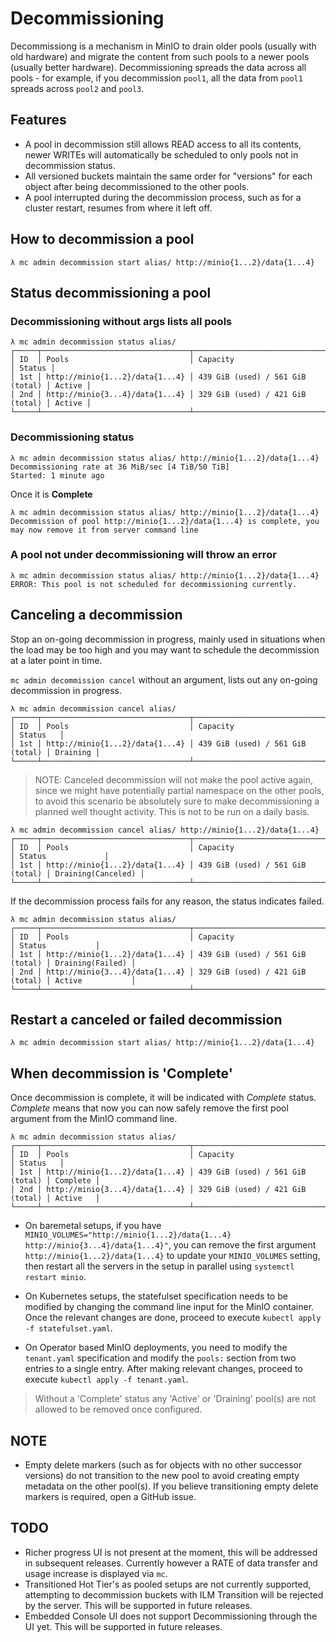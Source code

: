 # Decommissioning

Decommissiong is a mechanism in MinIO to drain older pools (usually with old hardware) and migrate the content from such pools to a newer pools (usually better hardware). Decommissioning spreads the data across all pools - for example, if you decommission `pool1`, all the data from `pool1` spreads across `pool2` and `pool3`.

## Features

- A pool in decommission still allows READ access to all its contents, newer WRITEs will automatically be scheduled to only pools not in decommission status.
- All versioned buckets maintain the same order for "versions" for each object after being decommissioned to the other pools.
- A pool interrupted during the decommission process, such as for a cluster restart, resumes from where it left off.

## How to decommission a pool

```
λ mc admin decommission start alias/ http://minio{1...2}/data{1...4}
```

## Status decommissioning a pool

### Decommissioning without args lists all pools

```
λ mc admin decommission status alias/
┌─────┬─────────────────────────────────┬──────────────────────────────────┬────────┐
│ ID  │ Pools                           │ Capacity                         │ Status │
│ 1st │ http://minio{1...2}/data{1...4} │ 439 GiB (used) / 561 GiB (total) │ Active │
│ 2nd │ http://minio{3...4}/data{1...4} │ 329 GiB (used) / 421 GiB (total) │ Active │
└─────┴─────────────────────────────────┴──────────────────────────────────┴────────┘
```

### Decommissioning status

```
λ mc admin decommission status alias/ http://minio{1...2}/data{1...4}
Decommissioning rate at 36 MiB/sec [4 TiB/50 TiB]
Started: 1 minute ago
```

Once it is **Complete**

```
λ mc admin decommission status alias/ http://minio{1...2}/data{1...4}
Decommission of pool http://minio{1...2}/data{1...4} is complete, you may now remove it from server command line
```

### A pool not under decommissioning will throw an error

```
λ mc admin decommission status alias/ http://minio{1...2}/data{1...4}
ERROR: This pool is not scheduled for decommissioning currently.
```

## Canceling a decommission

Stop an on-going decommission in progress, mainly used in situations when the load may be too high and you may want to schedule the decommission at a later point in time.

`mc admin decommission cancel` without an argument, lists out any on-going decommission in progress.

```
λ mc admin decommission cancel alias/
┌─────┬─────────────────────────────────┬──────────────────────────────────┬──────────┐
│ ID  │ Pools                           │ Capacity                         │ Status   │
│ 1st │ http://minio{1...2}/data{1...4} │ 439 GiB (used) / 561 GiB (total) │ Draining │
└─────┴─────────────────────────────────┴──────────────────────────────────┴──────────┘
```

> NOTE: Canceled decommission will not make the pool active again, since we might have  potentially partial namespace on the other pools, to avoid this scenario be absolutely sure to make decommissioning a planned well thought activity. This is not to be run on a daily basis.

```
λ mc admin decommission cancel alias/ http://minio{1...2}/data{1...4}
┌─────┬─────────────────────────────────┬──────────────────────────────────┬────────────────────┐
│ ID  │ Pools                           │ Capacity                         │ Status             │
│ 1st │ http://minio{1...2}/data{1...4} │ 439 GiB (used) / 561 GiB (total) │ Draining(Canceled) │
└─────┴─────────────────────────────────┴──────────────────────────────────┴────────────────────┘
```

If the decommission process fails for any reason, the status indicates failed.

```
λ mc admin decommission status alias/
┌─────┬─────────────────────────────────┬──────────────────────────────────┬──────────────────┐
│ ID  │ Pools                           │ Capacity                         │ Status           │
│ 1st │ http://minio{1...2}/data{1...4} │ 439 GiB (used) / 561 GiB (total) │ Draining(Failed) │
│ 2nd │ http://minio{3...4}/data{1...4} │ 329 GiB (used) / 421 GiB (total) │ Active           │
└─────┴─────────────────────────────────┴──────────────────────────────────┴──────────────────┘
```

## Restart a canceled or failed decommission

```
λ mc admin decommission start alias/ http://minio{1...2}/data{1...4}
```

## When decommission is 'Complete'

Once decommission is complete, it will be indicated with *Complete* status.  *Complete* means that now you can now safely remove the first pool argument from the MinIO command line.

```
λ mc admin decommission status alias/
┌─────┬─────────────────────────────────┬──────────────────────────────────┬──────────┐
│ ID  │ Pools                           │ Capacity                         │ Status   │
│ 1st │ http://minio{1...2}/data{1...4} │ 439 GiB (used) / 561 GiB (total) │ Complete │
│ 2nd │ http://minio{3...4}/data{1...4} │ 329 GiB (used) / 421 GiB (total) │ Active   │
└─────┴─────────────────────────────────┴──────────────────────────────────┴──────────┘
```

- On baremetal setups, if you have `MINIO_VOLUMES="http://minio{1...2}/data{1...4} http://minio{3...4}/data{1...4}"`, you can remove the first argument `http://minio{1...2}/data{1...4}` to update your `MINIO_VOLUMES` setting, then restart all the servers in the setup in parallel using `systemctl restart minio`.

- On Kubernetes setups, the statefulset specification needs to be modified by changing the command line input for the MinIO container. Once the relevant changes are done, proceed to execute `kubectl apply -f statefulset.yaml`.

- On Operator based MinIO deployments, you need to modify the `tenant.yaml` specification and modify the `pools:` section from two entries to a single entry. After making relevant changes, proceed to execute `kubectl apply -f tenant.yaml`.

> Without a 'Complete' status any 'Active' or 'Draining' pool(s) are not allowed to be removed once configured.

## NOTE

- Empty delete markers (such as for objects with no other successor versions) do not transition to the new pool to avoid creating empty metadata on the other pool(s). If you believe transitioning empty delete markers is required, open a GitHub issue.

## TODO

- Richer progress UI is not present at the moment, this will be addressed in subsequent releases. Currently however a RATE of data transfer and usage increase is displayed via `mc`.
- Transitioned Hot Tier's as pooled setups are not currently supported, attempting to decommission buckets with ILM Transition will be rejected by the server. This will be supported in future releases.
- Embedded Console UI does not support Decommissioning through the UI yet. This will be supported in future releases.
